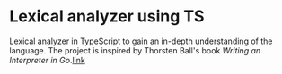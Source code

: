 # Lexical analyzer using TS

Lexical analyzer in TypeScript to gain an in-depth understanding of the language. The project is inspired by Thorsten Ball's book *Writing an Interpreter in Go*.[link](https://interpreterbook.com/)

